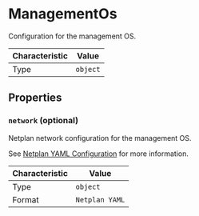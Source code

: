<!-- THIS FILE IS AUTOMATICALLY GENERATED BY DOCBUILDER, DO NOT EDIT MANUALLY! -->

# ManagementOs

Configuration for the management OS.

| Characteristic | Value    |
| -------------- | -------- |
| Type           | `object` |

## Properties

### `network` (optional)

Netplan network configuration for the management OS.

See [Netplan YAML Configuration](https://netplan.readthedocs.io/en/stable/netplan-yaml/) for more information.

| Characteristic | Value          |
| -------------- | -------------- |
| Type           | `object`       |
| Format         | `Netplan YAML` |

